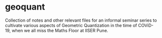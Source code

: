 # geoquant
Collection of notes and other relevant files for an informal seminar series to cultivate various aspects of Geometric Quantization in the time of COViD-19, when we all miss the Maths Floor at IISER Pune.

